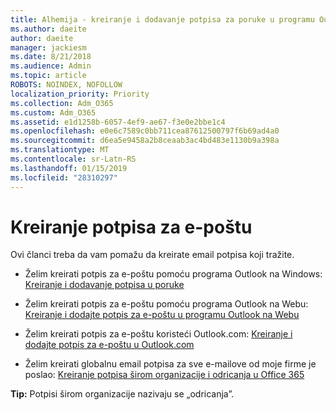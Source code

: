 ```yaml
---
title: Alhemija - kreiranje i dodavanje potpisa za poruke u programu Outlook
ms.author: daeite
author: daeite
manager: jackiesm
ms.date: 8/21/2018
ms.audience: Admin
ms.topic: article
ROBOTS: NOINDEX, NOFOLLOW
localization_priority: Priority
ms.collection: Adm_O365
ms.custom: Adm_O365
ms.assetid: e1d1258b-6057-4ef9-ae67-f3e0e2bbe1c4
ms.openlocfilehash: e0e6c7589c0bb711cea87612500797f6b69ad4a0
ms.sourcegitcommit: d6ea5e9458a2b8ceaab3ac4bd483e1130b9a398a
ms.translationtype: MT
ms.contentlocale: sr-Latn-RS
ms.lasthandoff: 01/15/2019
ms.locfileid: "28310297"
---
```

# <a name="creating-email-signatures"></a>Kreiranje potpisa za e-poštu

Ovi članci treba da vam pomažu da kreirate email potpisa koji tražite.
  
- Želim kreirati potpis za e-poštu pomoću programa Outlook na Windows: [Kreiranje i dodavanje potpisa u poruke](https://support.office.com/article/8ee5d4f4-68fd-464a-a1c1-0e1c80bb27f2.aspx)
    
- Želim kreirati potpis za e-poštu pomoću programa Outlook na Webu: [Kreiranje i dodajte potpis za e-poštu u programu Outlook na Webu](https://support.office.com/article/5ff9dcfd-d3f1-447b-b2e9-39f91b074ea3.aspx)
    
- Želim kreirati potpis za e-poštu koristeći Outlook.com: [Kreiranje i dodajte potpis za e-poštu u Outlook.com](https://support.office.com/article/776d9006-abdf-444e-b5b7-a61821dff034.aspx)
    
- Želim kreirati globalnu email potpisa za sve e-mailove od moje firme je poslao: [Kreiranje potpisa širom organizacije i odricanja u Office 365](https://support.office.com/article/2d75860f-c527-4352-a7f6-73eba54c0c72.aspx)
    
 **Tip:** Potpisi širom organizacije nazivaju se „odricanja”. 
  

